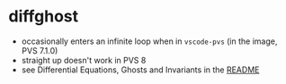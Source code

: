 diffghost
=========
- occasionally enters an infinite loop when in `vscode-pvs` (in the image, PVS 7.1.0)
- straight up doesn't work in PVS 8
- see Differential Equations, Ghosts and Invariants in the [README](../README.md)

